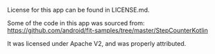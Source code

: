 License for this app can be found in LICENSE.md.

Some of the code in this app was sourced from: https://github.com/android/fit-samples/tree/master/StepCounterKotlin

It was licensed under Apache V2, and was properly attributed.